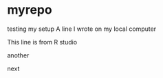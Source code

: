 # myrepo
testing my setup
A line I wrote on my local computer

This line is from R studio

another

next
